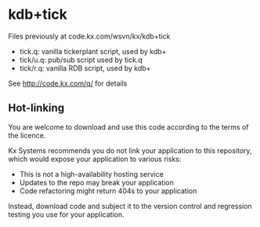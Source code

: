# kdb+tick

Files previously at code.kx.com/wsvn/kx/kdb+tick

* tick.q: vanilla tickerplant script, used by kdb+
* tick/u.q: pub/sub script used by tick.q
* tick/r.q: vanilla RDB script, used by kdb+

See http://code.kx.com/q/ for details

## Hot-linking

You are welcome to download and use this code according to the terms of the licence. 

Kx Systems recommends you do not link your application to this repository, 
which would expose your application to various risks:

- This is not a high-availability hosting service
- Updates to the repo may break your application 
- Code refactoring might return 404s to your application

Instead, download code and subject it to the version control and regression testing 
you use for your application.
